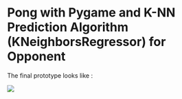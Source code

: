 # Pong with Pygame and K-NN Prediction Algorithm (KNeighborsRegressor) for Opponent

The final prototype looks like :

![](https://github.com/zakariamejdoul/pong-with-pygame/blob/8caa844f7212b4f7bb6e2abf74424ebb369f6790/gifs/pong.gif)
